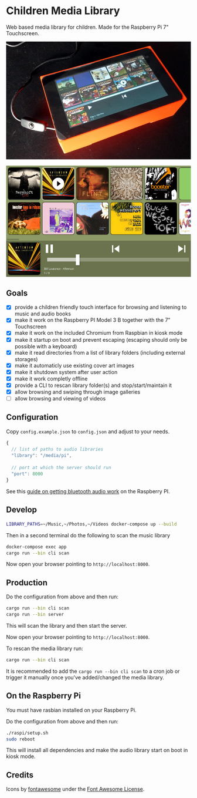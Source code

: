 # Children Media Library

Web based media library for children. Made for the Raspberry Pi 7" Touchscreen.

![Photo](./design/photo.jpg)

![Screenshot](./design/screenshot.png)

## Goals

- [x] provide a children friendly touch interface for browsing and listening to music and audio books
- [x] make it work on the Raspberry PI Model 3 B together with the 7" Touchscreen
- [x] make it work on the included Chromium from Raspbian in kiosk mode
- [x] make it startup on boot and prevent escaping (escaping should only be possible with a keyboard)
- [x] make it read directories from a list of library folders (including external storages)
- [x] make it automaticly use existing cover art images
- [x] make it shutdown system after user action
- [x] make it work completly offline
- [x] provide a CLI to rescan library folder(s) and stop/start/maintain it
- [x] allow browsing and swiping through image galleries
- [ ] allow browsing and viewing of videos

## Configuration

Copy `config.example.json` to `config.json` and adjust to your needs.

```javascript
{
  // list of paths to audio libraries
  "library": "/media/pi",

  // port at which the server should run
  "port": 8000
}
```

See this [guide on getting bluetooth audio work](https://www.raspberrypi.org/magpi/bluetooth-audio-raspberry-pi-3/) on the Raspberry PI.

## Develop

```bash
LIBRARY_PATHS=~/Music,~/Photos,~/Videos docker-compose up --build
```

Then in a second terminal do the following to scan the music library

```bash
docker-compose exec app
cargo run --bin cli scan
```

Now open your browser pointing to `http://localhost:8000`.

## Production

Do the configuration from above and then run:

```bash
cargo run --bin cli scan
cargo run --bin server
```

This will scan the library and then start the server.

Now open your browser pointing to `http://localhost:8000`.

To rescan the media library run:

```bash
cargo run --bin cli scan
```

It is recommended to add the `cargo run --bin cli scan` to a cron job or trigger it manually once you've added/changed the media library.

## On the Raspberry Pi

You must have rasbian installed on your Raspberry Pi.

Do the configuration from above and then run:

```bash
./raspi/setup.sh
sudo reboot
```

This will install all dependencies and make the audio library start on boot in kiosk mode.


## Credits

Icons by [fontawesome](https://fontawesome.com) under the [Font Awesome License](https://fontawesome.com/license#license).
